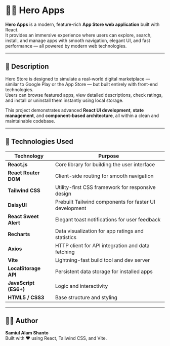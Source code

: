# 🦸‍♂️ Hero Apps

**Hero Apps** is a modern, feature-rich **App Store web application** built with React.  
It provides an immersive experience where users can explore, search, install, and manage apps with smooth navigation, elegant UI, and fast performance — all powered by modern web technologies.

---

## 📝 Description

Hero Store is designed to simulate a real-world digital marketplace — similar to Google Play or the App Store — but built entirely with front-end technologies.  
Users can browse featured apps, view detailed descriptions, check ratings, and install or uninstall them instantly using local storage.

This project demonstrates advanced **React UI development**, **state management**, and **component-based architecture**, all within a clean and maintainable codebase.

---

## 🧠 Technologies Used

| Technology            | Purpose                                                |
| --------------------- | ------------------------------------------------------ |
| **React.js**          | Core library for building the user interface           |
| **React Router DOM**  | Client-side routing for smooth navigation              |
| **Tailwind CSS**      | Utility-first CSS framework for responsive design      |
| **DaisyUI**           | Prebuilt Tailwind components for faster UI development |
| **React Sweet Alert** | Elegant toast notifications for user feedback          |
| **Recharts**          | Data visualization for app ratings and statistics      |
| **Axios**             | HTTP client for API integration and data fetching      |
| **Vite**              | Lightning-fast build tool and dev server               |
| **LocalStorage API**  | Persistent data storage for installed apps             |
| **JavaScript (ES6+)** | Logic and interactivity                                |
| **HTML5 / CSS3**      | Base structure and styling                             |

---

## 👨‍💻 Author

**Samiul Alam Shanto**  
Built with ❤️ using React, Tailwind CSS, and Vite.
